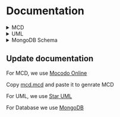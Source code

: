 # Documentation

<details>
<summary> MCD </summary>
<h2> MCD </h2>

<img src="./mcd/mcd.svg" width="500" height="500"/>

<h4> MCD Comments </h4>

<ul>
<li> User </li>
<p>He represents the application user.<p>
<p>He have a library of albums and playlists</p>
<p>He can like an album to keep it as a favourite, and with statistics, the application can suggest similar content.</p>

<li> Album </li>
<p>It represents a list of songs created by an artist</p>
<p>It has a type : Single, EP (Extended Play), Album</p>

<li>Artist</li>
<p>It represents the author of albums</p>

<li>Song</li>
<p>It represents the song of an album</p>
<p>It can contains a list of artist featuring on it</p>

<li>Playlist</li>
<p>It will contain music that users can select from to create their own "album".</p>

<li>Genre</li>
<p>It represents a genre such as rock or dance</p>
<p>An album, an artist and a song can have a genre to classify them in</p>
</ul>	
</details>

<details>
<summary> UML </summary>
<h2> UML </h2>

<img src="./uml/class_diagram.svg">
</details>

<details>
<summary> MongoDB Schema </summary>
<h2> MongoDB Schema </h2>

<h4> User </h4>

```js
{	
	_id: ObjectId,
	username: String,
	password: String,

	library: [ 
		{
			album_playlist_id: ObjectId,
			is_like: Boolean
		}
	],
}
```

A user contains a collection of albums and playlists to represents his library

<h4> AlbumPlayist </h4>

```js
{
  _id: ObjectId,
  name: String,
	cover: String,
	type: String,
	description: String,
	genres: [String],
	songs: [
		{
			name: String,
			duration: Number,
			genres: [String],
			featuring: [ObjectId]
		}
	],

	artist: {
		name: String,
		cover: String,
		description: String,
		origin_country: String,
		genres: [String],
	},
}
```

We implement Polymorphic Pattern because album and playlist have common informations

<h4> Song </h4>

```js
{
	_id: ObjectId
	name: String,
	duration: Number,
	genres: [String],
}
```

<h4> Artist </h4>

```js
{
	_id: ObjectId
	name: String,
	cover: String,
	description: String,
	origin_country: String,
	genres: [String],
}
```

<h4> Genre </h4>

```js
{
	_id: ObjectId,
	name: String,
	cover: String,
}
```
</details>

## Update documentation 

For MCD, we use [Mocodo Online](https://www.mocodo.net/)

Copy [mcd.mcd](./mcd/mcd.mcd) and paste it to genrate MCD

For UML, we use [Star UML](https://staruml.io/) 

For Database we use [MongoDB](https://www.mongodb.com/)